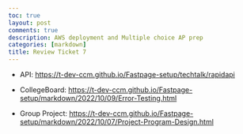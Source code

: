 ```yaml
---
toc: true
layout: post
comments: true
description: AWS deployment and Multiple choice AP prep
categories: [markdown]
title: Review Ticket 7
--- 
```



- API: https://t-dev-ccm.github.io/Fastpage-setup/techtalk/rapidapi

- CollegeBoard: https://t-dev-ccm.github.io/Fastpage-setup/markdown/2022/10/09/Error-Testing.html

- Group Project: https://t-dev-ccm.github.io/Fastpage-setup/markdown/2022/10/07/Project-Program-Design.html